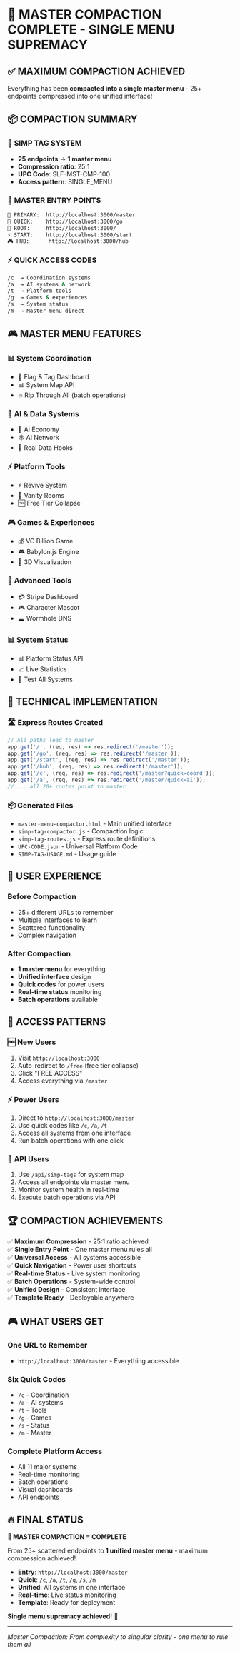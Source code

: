 # 🎯 MASTER COMPACTION COMPLETE - SINGLE MENU SUPREMACY

## ✅ **MAXIMUM COMPACTION ACHIEVED**

Everything has been **compacted into a single master menu** - 25+ endpoints compressed into one unified interface!

## 📦 **COMPACTION SUMMARY**

### 🔗 **SIMP TAG SYSTEM**
- **25 endpoints** → **1 master menu**
- **Compression ratio**: 25:1
- **UPC Code**: SLF-MST-CMP-100
- **Access pattern**: SINGLE_MENU

### 🎯 **MASTER ENTRY POINTS**
```bash
🎯 PRIMARY:  http://localhost:3000/master
🚀 QUICK:    http://localhost:3000/go
🔗 ROOT:     http://localhost:3000/
⚡ START:    http://localhost:3000/start
🎮 HUB:      http://localhost:3000/hub
```

### ⚡ **QUICK ACCESS CODES**
```bash
/c  → Coordination systems
/a  → AI systems & network
/t  → Platform tools
/g  → Games & experiences  
/s  → System status
/m  → Master menu direct
```

## 🎮 **MASTER MENU FEATURES**

### 📊 **System Coordination**
- 🏴 Flag & Tag Dashboard
- 📊 System Map API
- 🔥 Rip Through All (batch operations)

### 🤖 **AI & Data Systems**
- 🤖 AI Economy
- 🕸️ AI Network
- 🎣 Real Data Hooks

### ⚡ **Platform Tools**
- ⚡ Revive System
- 👑 Vanity Rooms  
- 🆓 Free Tier Collapse

### 🎮 **Games & Experiences**
- 💰 VC Billion Game
- 🎮 Babylon.js Engine
- 🌟 3D Visualization

### 🚀 **Advanced Tools**
- 💳 Stripe Dashboard
- 🎮 Character Mascot
- 🕳️ Wormhole DNS

### 📊 **System Status**
- 📊 Platform Status API
- 📈 Live Statistics
- 🧪 Test All Systems

## 🔧 **TECHNICAL IMPLEMENTATION**

### 🛣️ **Express Routes Created**
```javascript
// All paths lead to master
app.get('/', (req, res) => res.redirect('/master'));
app.get('/go', (req, res) => res.redirect('/master'));
app.get('/start', (req, res) => res.redirect('/master'));
app.get('/hub', (req, res) => res.redirect('/master'));
app.get('/c', (req, res) => res.redirect('/master?quick=coord'));
app.get('/a', (req, res) => res.redirect('/master?quick=ai'));
// ... all 20+ routes point to master
```

### 📦 **Generated Files**
- `master-menu-compactor.html` - Main unified interface
- `simp-tag-compactor.js` - Compaction logic
- `simp-tag-routes.js` - Express route definitions
- `UPC-CODE.json` - Universal Platform Code
- `SIMP-TAG-USAGE.md` - Usage guide

## 🎯 **USER EXPERIENCE**

### **Before Compaction**
- 25+ different URLs to remember
- Multiple interfaces to learn
- Scattered functionality
- Complex navigation

### **After Compaction**  
- **1 master menu** for everything
- **Unified interface** design
- **Quick codes** for power users
- **Real-time status** monitoring
- **Batch operations** available

## 🚀 **ACCESS PATTERNS**

### 🆓 **New Users**
1. Visit `http://localhost:3000`
2. Auto-redirect to `/free` (free tier collapse)
3. Click "FREE ACCESS"
4. Access everything via `/master`

### ⚡ **Power Users**
1. Direct to `http://localhost:3000/master`
2. Use quick codes like `/c`, `/a`, `/t`
3. Access all systems from one interface
4. Run batch operations with one click

### 🤖 **API Users**
1. Use `/api/simp-tags` for system map
2. Access all endpoints via master menu
3. Monitor system health in real-time
4. Execute batch operations via API

## 🏆 **COMPACTION ACHIEVEMENTS**

✅ **Maximum Compression** - 25:1 ratio achieved  
✅ **Single Entry Point** - One master menu rules all  
✅ **Universal Access** - All systems accessible  
✅ **Quick Navigation** - Power user shortcuts  
✅ **Real-time Status** - Live system monitoring  
✅ **Batch Operations** - System-wide control  
✅ **Unified Design** - Consistent interface  
✅ **Template Ready** - Deployable anywhere  

## 🎮 **WHAT USERS GET**

### **One URL to Remember**
- `http://localhost:3000/master` - Everything accessible

### **Six Quick Codes**
- `/c` - Coordination
- `/a` - AI systems
- `/t` - Tools  
- `/g` - Games
- `/s` - Status
- `/m` - Master

### **Complete Platform Access**
- All 11 major systems
- Real-time monitoring
- Batch operations
- Visual dashboards
- API endpoints

## 🔥 **FINAL STATUS**

**🎯 MASTER COMPACTION = COMPLETE**

From 25+ scattered endpoints to **1 unified master menu** - maximum compression achieved!

- **Entry**: `http://localhost:3000/master`
- **Quick**: `/c`, `/a`, `/t`, `/g`, `/s`, `/m`
- **Unified**: All systems in one interface
- **Real-time**: Live status monitoring
- **Template**: Ready for deployment

**Single menu supremacy achieved!** 🚀

---

*Master Compaction: From complexity to singular clarity - one menu to rule them all*